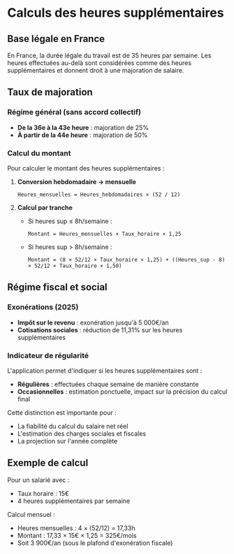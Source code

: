 # Calculs des heures supplémentaires

## Base légale en France

En France, la durée légale du travail est de 35 heures par semaine. Les heures effectuées au-delà sont considérées comme des heures supplémentaires et donnent droit à une majoration de salaire.

## Taux de majoration

### Régime général (sans accord collectif)
- **De la 36e à la 43e heure** : majoration de 25%
- **À partir de la 44e heure** : majoration de 50%

### Calcul du montant

Pour calculer le montant des heures supplémentaires :

1. **Conversion hebdomadaire → mensuelle**
   ```
   Heures_mensuelles = Heures_hebdomadaires × (52 / 12)
   ```

2. **Calcul par tranche**
   - Si heures sup ≤ 8h/semaine :
     ```
     Montant = Heures_mensuelles × Taux_horaire × 1,25
     ```
   - Si heures sup > 8h/semaine :
     ```
     Montant = (8 × 52/12 × Taux_horaire × 1,25) + ((Heures_sup - 8) × 52/12 × Taux_horaire × 1,50)
     ```

## Régime fiscal et social

### Exonérations (2025)
- **Impôt sur le revenu** : exonération jusqu'à 5 000€/an
- **Cotisations sociales** : réduction de 11,31% sur les heures supplémentaires

### Indicateur de régularité

L'application permet d'indiquer si les heures supplémentaires sont :
- **Régulières** : effectuées chaque semaine de manière constante
- **Occasionnelles** : estimation ponctuelle, impact sur la précision du calcul final

Cette distinction est importante pour :
- La fiabilité du calcul du salaire net réel
- L'estimation des charges sociales et fiscales
- La projection sur l'année complète

## Exemple de calcul

Pour un salarié avec :
- Taux horaire : 15€
- 4 heures supplémentaires par semaine

Calcul mensuel :
- Heures mensuelles : 4 × (52/12) = 17,33h
- Montant : 17,33 × 15€ × 1,25 = 325€/mois
- Soit 3 900€/an (sous le plafond d'exonération fiscale)